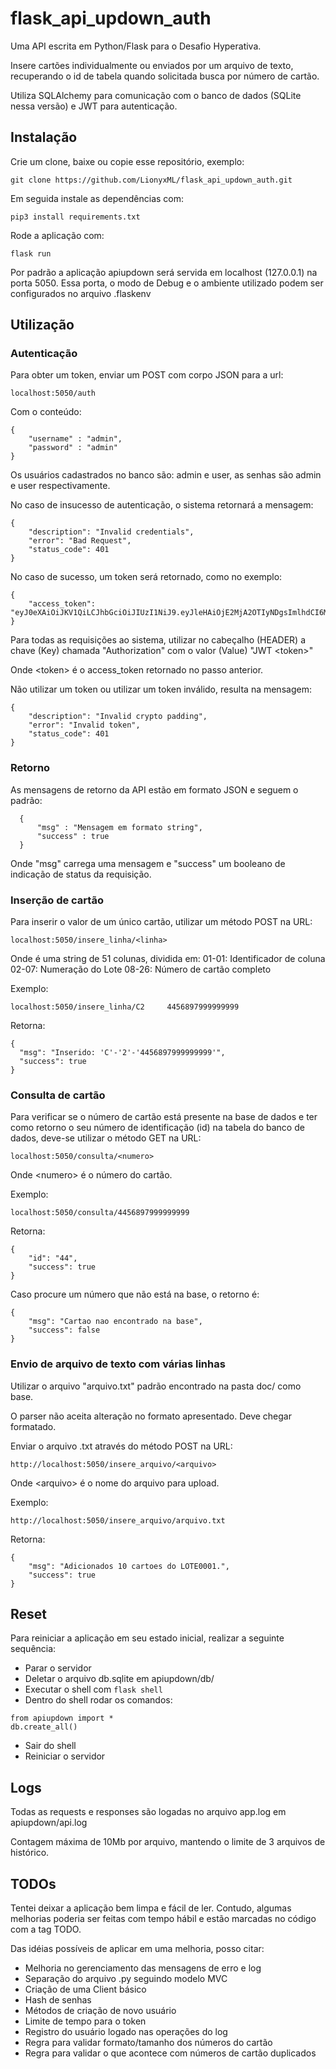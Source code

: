 # flask_api_updown_auth

Uma API escrita em Python/Flask para o Desafio Hyperativa.

Insere cartões individualmente ou enviados por um arquivo de texto, recuperando
o id de tabela quando solicitada busca por número de cartão.

Utiliza SQLAlchemy para comunicação com o banco de dados (SQLite nessa versão) e
JWT para autenticação.

## Instalação
Crie um clone, baixe ou copie esse repositório, exemplo:
```
git clone https://github.com/LionyxML/flask_api_updown_auth.git
```

Em seguida instale as dependências com:
```
pip3 install requirements.txt
```

Rode a aplicação com:
```
flask run
```

Por padrão a aplicação apiupdown será servida em localhost (127.0.0.1) na porta
5050. Essa porta, o modo de Debug e o ambiente utilizado podem ser configurados
no arquivo .flaskenv


## Utilização
### Autenticação
Para obter um token, enviar um POST com corpo JSON para a url:
```
localhost:5050/auth
```

Com o conteúdo:
```
{
	"username" : "admin",
	"password" : "admin"
}
```

Os usuários cadastrados no banco são: admin e user, as senhas são admin e user
respectivamente.

No caso de insucesso de autenticação, o sistema retornará a mensagem:
```
{
    "description": "Invalid credentials",
    "error": "Bad Request",
    "status_code": 401
}
```

No caso de sucesso, um token será retornado, como no exemplo:
```
{
    "access_token": "eyJ0eXAiOiJKV1QiLCJhbGciOiJIUzI1NiJ9.eyJleHAiOjE2MjA2OTIyNDgsImlhdCI6MTYyMDY5MTk0OCwibmJmIjoxNjIwNjkxOTQ4LCJpZGVudGl0eSI6MX0.SiUhq4P939Wlai8xZ7IYgiuE6tdJ322_dMHSAvEuoto"
}
```

Para todas as requisições ao sistema, utilizar no cabeçalho (HEADER) a chave
(Key) chamada "Authorization" com o valor (Value) "JWT \<token\>"

Onde \<token\> é o access_token retornado no passo anterior.

Não utilizar um token ou utilizar um token inválido, resulta na mensagem:
```
{
    "description": "Invalid crypto padding",
    "error": "Invalid token",
    "status_code": 401
}
```


### Retorno
As mensagens de retorno da API estão em formato JSON e seguem o padrão:
```
  {
      "msg" : "Mensagem em formato string",
      "success" : true
  }
```
Onde "msg" carrega uma mensagem e "success" um booleano de indicação de status
da requisição.

### Inserção de cartão
Para inserir o valor de um único cartão, utilizar um método POST na URL:
```
localhost:5050/insere_linha/<linha>
```

Onde <linha> é uma string de 51 colunas, dividida em:
01-01: Identificador de coluna
02-07: Numeração do Lote
08-26: Número de cartão completo

Exemplo:
```
localhost:5050/insere_linha/C2     4456897999999999
```

Retorna:
```
{
  "msg": "Inserido: 'C'-'2'-'4456897999999999'",
  "success": true
}
```

### Consulta de cartão
Para verificar se o número de cartão está presente na base de dados e ter como
retorno o seu número de identificação (id) na tabela do banco de dados, deve-se
utilizar o método GET na URL:

```
localhost:5050/consulta/<numero>
```

Onde \<numero\> é o número do cartão.

Exemplo:
```
localhost:5050/consulta/4456897999999999
```

Retorna:
```
{
    "id": "44",
    "success": true
}
```

Caso procure um número que não está na base, o retorno é:
```
{
    "msg": "Cartao nao encontrado na base",
    "success": false
}
```


### Envio de arquivo de texto com várias linhas
Utilizar o arquivo "arquivo.txt" padrão encontrado na pasta doc/ como base.

O parser não aceita alteração no formato apresentado. Deve chegar formatado.

Enviar o arquivo .txt através do método POST na URL:
```
http://localhost:5050/insere_arquivo/<arquivo>
```
Onde \<arquivo\> é o nome do arquivo para upload.

Exemplo:
```
http://localhost:5050/insere_arquivo/arquivo.txt
```

Retorna:
```
{
    "msg": "Adicionados 10 cartoes do LOTE0001.",
    "success": true
}
```

## Reset
Para reiniciar a aplicação em seu estado inicial, realizar a seguinte sequência:
- Parar o servidor
- Deletar o arquivo db.sqlite em apiupdown/db/
- Executar o shell com ```flask shell```
- Dentro do shell rodar os comandos:
```
from apiupdown import *
db.create_all()
```
- Sair do shell
- Reiniciar o servidor

## Logs
Todas as requests e responses são logadas no arquivo app.log em apiupdown/api.log

Contagem máxima de 10Mb por arquivo, mantendo o limite de 3 arquivos de histórico.

## TODOs
Tentei deixar a aplicação bem limpa e fácil de ler. Contudo, algumas melhorias
poderia ser feitas com tempo hábil e estão marcadas no código com a tag TODO.

Das idéias possíveis de aplicar em uma melhoria, posso citar:

- Melhoria no gerenciamento das mensagens de erro e log
- Separação do arquivo .py seguindo modelo MVC
- Criação de uma Client básico
- Hash de senhas
- Métodos de criação de novo usuário
- Limite de tempo para o token
- Registro do usuário logado nas operações do log
- Regra para validar formato/tamanho dos números do cartão
- Regra para validar o que acontece com números de cartão duplicados
